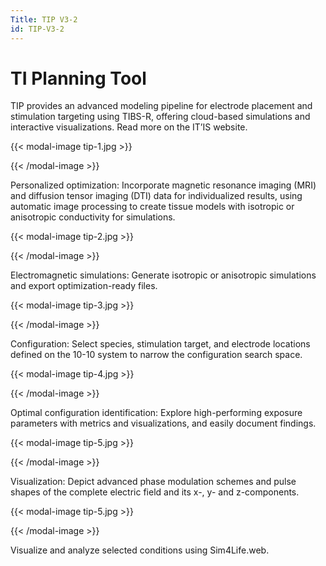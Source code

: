 ```yaml
---
Title: TIP V3-2
id: TIP-V3-2
---
```

# TI Planning Tool

TIP provides an advanced modeling pipeline for electrode placement and stimulation targeting using TIBS-R, offering cloud-based simulations and interactive visualizations. Read more on the IT’IS website.

{{< modal-image tip-1.jpg >}}

{{< /modal-image >}}

Personalized optimization: Incorporate magnetic resonance imaging (MRI) and diffusion tensor imaging (DTI) data for individualized results, using automatic image processing to create tissue models with isotropic or anisotropic conductivity for simulations.

{{< modal-image tip-2.jpg >}}

{{< /modal-image >}}

Electromagnetic simulations: Generate isotropic or anisotropic simulations and export optimization-ready files.

{{< modal-image tip-3.jpg >}}

{{< /modal-image >}}

Configuration: Select species, stimulation target, and electrode locations defined on the 10-10 system to narrow the configuration search space.

{{< modal-image tip-4.jpg >}}

{{< /modal-image >}}

Optimal configuration identification: Explore high-performing exposure parameters with metrics and visualizations, and easily document findings.

{{< modal-image tip-5.jpg >}}

{{< /modal-image >}}

Visualization: Depict advanced phase modulation schemes and pulse shapes of the complete electric field and its x-, y- and z-components.

{{< modal-image tip-5.jpg >}}

{{< /modal-image >}}

Visualize and analyze selected conditions using Sim4Life.web.

